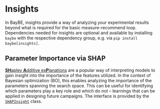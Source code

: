 # Insights
In BayBE, insights provide a way of analyzing your experimental results beyond what is
required for the basic measure-recommend loop. Dependencies needed for insights are
optional and available by installing `baybe` with the respective dependency group, e.g.
via `pip install baybe[insights]`.

## Parameter Importance via SHAP

[**SH**apley **A**dditive ex**P**lanations](https://shap.readthedocs.io/en/latest/index.html)
are a popular way of interpreting models to gain insight into the importance of the
features utilized. In the context of Bayesian optimization (BO), this enables analyzing
the importance of the parameters spanning the search space. This can be useful
for identifying which parameters play a key role and which do not – learnings that can
be applied in designing future campaigns. The interface is provided by the
[`SHAPInsight`]() class.